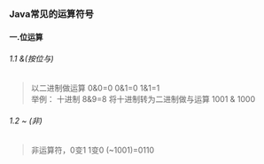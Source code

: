### Java常见的运算符号
#### 一.位运算

###### 1.1 &(按位与)
> 以二进制做运算 0&0=0 0&1=0 1&1=1<br>
举例： 十进制 8&9=8  将十进制转为二进制做与运算  1001 & 1000 

###### 1.2 ~ (非)
> 非运算符，0变1 1变0  (~1001)=0110
